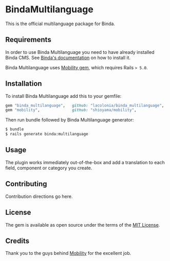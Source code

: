 # BindaMultilanguage
This is the official multilanguage package for Binda.

## Requirements
In order to use Binda Multilanguage you need to have already installed Binda CMS. See [Binda's documentation](https://github.com/lacolonia/binda/wiki) on how to install it.

Binda Multilanguage uses [Mobility gem](https://github.com/shioyama/mobility), which requires Rails `> 5.0`.

## Installation
To install Binda Multilanguage add this to your gemfile:
```ruby
gem "binda_multilanguage",   github: "lacolonia/binda_multilanguage",   ref "ft-mobility"
gem "mobility",              github: "shioyama/mobility",               ref: "fix_generators_location"

```
Then run bundle followed by Binda Multilanguage generator:
```bash
$ bundle
$ rails generate binda:multilanguage
```

## Usage
The plugin works immediately out-of-the-box and add a translation to each field, component or category you create.

## Contributing
Contribution directions go here.

## License
The gem is available as open source under the terms of the [MIT License](http://opensource.org/licenses/MIT).

## Credits
Thank you to the guys behind [Mobility](https://github.com/shioyama/mobility) for the excellent job.